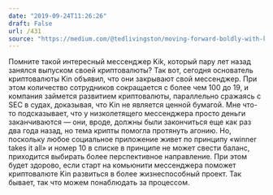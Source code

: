 ```yaml
---
date: "2019-09-24T11:26:26"
draft: False
url: /431
source: "https://medium.com/@tedlivingston/moving-forward-boldly-with-kin-ec6290a6453"
---
```


Помните такой интересный мессенджер Kik, который пару лет назад занялся выпуском своей криптовалюты? Так вот, сегодня основатель криптовалюты Kin объявил, что они закрывают свой мессенджер. При этом количество сотрудников сокращается с более чем 100 до 19, и компания займется развитием криптовалюты, параллельно сражаясь с SEC в судах, доказывая, что Kin не является ценной бумагой.
Мне что-то подсказывает, что у низколетящего мессенджера просто деньги заканчиваются — они, вроде, должны были закончиться еще как раз два года назад, но тема крипты помогла протянуть агонию. Но, поскольку любое социальное приложение живет по принципу «winner takes it all» и номер 10 в списке в принципе не может свести баланс, приходится выбирать более перспективное направление.
При этом будет здорово, если старт на комьюнити мессенджера поможет криптовалюте Kin развиться в более жизнеспособный проект. Так бывает, так что можем понаблюдать за процессом.
